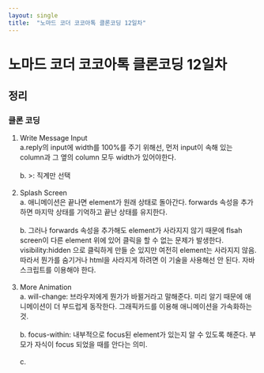 ```yaml
---
layout: single
title:  "노마드 코더 코코아톡 클론코딩 12일차"
---
```


<h1>노마드 코더 코코아톡 클론코딩 12일차</h1>

<h2>정리</h2>

<h3>클론 코딩</h3>

<ol>
    <li>Write Message Input</li>
    a.reply의 input에 width를 100%를 주기 위해선, 먼저 input이 속해 있는 column과 그 옆의 column 모두 width가 있어야한다.<br><br>
    b. >: 직계만 선택 <br><br>
    <li>Splash Screen</li>
    a. 애니메이션은 끝나면 element가 원래 상태로 돌아간다. forwards 속성을 추가하면 마지막 상태를 기억하고 끝난 상태를 유지한다.<br><br>
    b. 그러나 forwards 속성을 추가해도 element가 사라지지 않기 때문에 flsah screen이 다른 element 위에 있어 클릭을 할 수 없는 문제가 발생한다. visibility:hidden 으로 클릭하게 만들 순 있지만 여전히 element는 사라지지 않음. 따라서 뭔가를 숨기거나 html을 사라지게 하려면 이 기술을 사용해선 안 된다. 자바 스크립트를 이용해야 한다. <br><br>
    <li>More Animation</li>
    a. will-change: 브라우저에게 뭔가가 바뀔거라고 말해준다. 미리 알기 때문에 애니메이션이 더 부드럽게 동작한다. 그래픽카드를 이용해 애니메이션을 가속화하는 것. <br><br>
    b. focus-within: 내부적으로 focus된 element가 있는지 알 수 있도록 해준다. 부모가 자식이 focus 되었을 때를 안다는 의미. <br><br>
    c. 
</ol>

